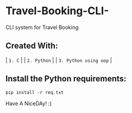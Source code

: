 # Travel-Booking-CLI-

CLI system for Travel Booking

## Created With:
  | `1. C`       |
  | `2. Python`        | 
  | `3. Python using oop`         |

## Install the Python requirements:
    pip install -r req.txt

Have A NiceDAy! :)
